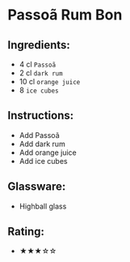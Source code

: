 # Passoã Rum Bon

## Ingredients:
- 4 cl `Passoã`
- 2 cl `dark rum`
- 10 cl `orange juice`
- 8 `ice cubes`

## Instructions:
- Add Passoã
- Add dark rum
- Add orange juice
- Add ice cubes

## Glassware:
- Highball glass

## Rating:
- ★★★☆☆